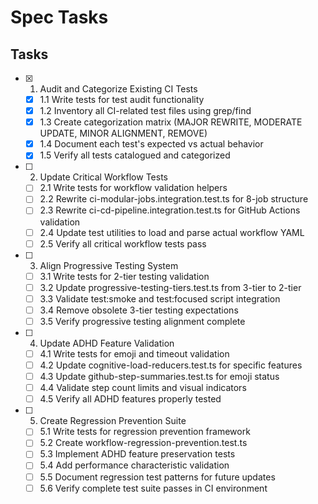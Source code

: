# Spec Tasks

## Tasks

- [x] 1. Audit and Categorize Existing CI Tests
  - [x] 1.1 Write tests for test audit functionality
  - [x] 1.2 Inventory all CI-related test files using grep/find
  - [x] 1.3 Create categorization matrix (MAJOR REWRITE, MODERATE UPDATE, MINOR ALIGNMENT, REMOVE)
  - [x] 1.4 Document each test's expected vs actual behavior
  - [x] 1.5 Verify all tests catalogued and categorized

- [ ] 2. Update Critical Workflow Tests
  - [ ] 2.1 Write tests for workflow validation helpers
  - [ ] 2.2 Rewrite ci-modular-jobs.integration.test.ts for 8-job structure
  - [ ] 2.3 Rewrite ci-cd-pipeline.integration.test.ts for GitHub Actions validation
  - [ ] 2.4 Update test utilities to load and parse actual workflow YAML
  - [ ] 2.5 Verify all critical workflow tests pass

- [ ] 3. Align Progressive Testing System
  - [ ] 3.1 Write tests for 2-tier testing validation
  - [ ] 3.2 Update progressive-testing-tiers.test.ts from 3-tier to 2-tier
  - [ ] 3.3 Validate test:smoke and test:focused script integration
  - [ ] 3.4 Remove obsolete 3-tier testing expectations
  - [ ] 3.5 Verify progressive testing alignment complete

- [ ] 4. Update ADHD Feature Validation
  - [ ] 4.1 Write tests for emoji and timeout validation
  - [ ] 4.2 Update cognitive-load-reducers.test.ts for specific features
  - [ ] 4.3 Update github-step-summaries.test.ts for emoji status
  - [ ] 4.4 Validate step count limits and visual indicators
  - [ ] 4.5 Verify all ADHD features properly tested

- [ ] 5. Create Regression Prevention Suite
  - [ ] 5.1 Write tests for regression prevention framework
  - [ ] 5.2 Create workflow-regression-prevention.test.ts
  - [ ] 5.3 Implement ADHD feature preservation tests
  - [ ] 5.4 Add performance characteristic validation
  - [ ] 5.5 Document regression test patterns for future updates
  - [ ] 5.6 Verify complete test suite passes in CI environment